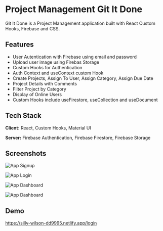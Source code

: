 # Project Management Git It Done

Git It Done is a Project Management application built with React Custom Hooks, Firebase and CSS.

## Features

- User Autentication with Firebase using email and password
- Upload user image using Firebas Storage
- Custom Hooks for Authentication
- Auth Context and useContext custom Hook
- Create Projects, Assign To User, Assign Category, Assign Due Date
- Project Details with Comments
- Filter Project by Category
- Display of Online Users
- Custom Hooks include useFirestore, useCollection and useDocument

## Tech Stack

**Client:** React, Custom Hooks, Material UI 

**Server:** Firebase Authentication, Firebase Firestore, Firebase Storage

## Screenshots

![App Signup](https://krisoncode.s3.amazonaws.com/project-assets/project-management/signin.png)

![App Login](https://krisoncode.s3.amazonaws.com/project-assets/project-management/login.png)

![App Dashboard](https://krisoncode.s3.amazonaws.com/project-assets/project-management/dashboard.png)

![App Dashboard](https://krisoncode.s3.amazonaws.com/project-assets/project-management/project.png)

## Demo

https://silly-wilson-dd9995.netlify.app/login
